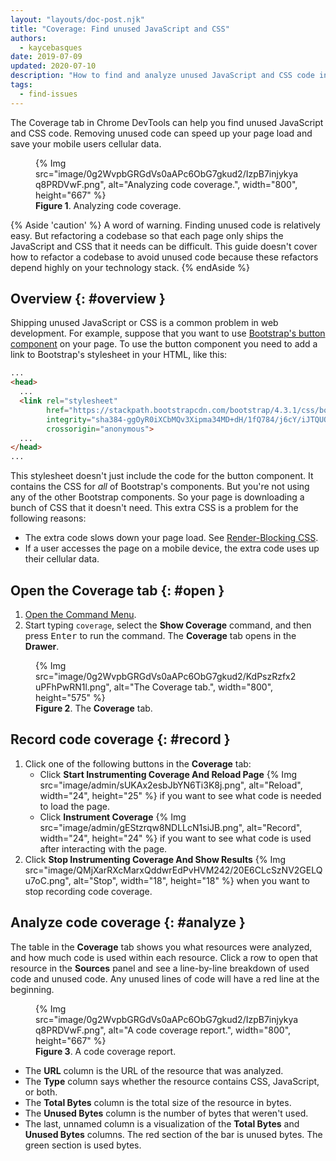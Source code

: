 ```yaml
---
layout: "layouts/doc-post.njk"
title: "Coverage: Find unused JavaScript and CSS"
authors:
  - kaycebasques
date: 2019-07-09
updated: 2020-07-10
description: "How to find and analyze unused JavaScript and CSS code in Chrome DevTools."
tags:
  - find-issues
---
```


The Coverage tab in Chrome DevTools can help you find unused JavaScript and
CSS code. Removing unused code can speed up your page load and save your
mobile users cellular data.

<figure>
  {% Img src="image/0g2WvpbGRGdVs0aAPc6ObG7gkud2/IzpB7injykyaq8PRDVwF.png", alt="Analyzing code coverage.", width="800", height="667" %}
  <figcaption>
    <b>Figure 1</b>. Analyzing code coverage.
  </figcaption>
</figure>

{% Aside 'caution' %}
  A word of warning. Finding unused code is relatively easy. But refactoring a
  codebase so that each page only ships the JavaScript and CSS that it needs
  can be difficult. This guide doesn't cover how to refactor a codebase to
  avoid unused code because these refactors depend highly on your technology
  stack.
{% endAside %}

## Overview {: #overview }

Shipping unused JavaScript or CSS is a common problem in web development.
For example, suppose that you want to use [Bootstrap's button component][button]
on your page. To use the button  component you need to add a link to
Bootstrap's stylesheet in your HTML, like this:

```html
...
<head>
  ...
  <link rel="stylesheet"
        href="https://stackpath.bootstrapcdn.com/bootstrap/4.3.1/css/bootstrap.min.css"
        integrity="sha384-ggOyR0iXCbMQv3Xipma34MD+dH/1fQ784/j6cY/iJTQUOhcWr7x9JvoRxT2MZw1T"
        crossorigin="anonymous">
  ...
</head>
...
```

This stylesheet doesn't just include the code for the button component. It
contains the CSS for *all* of Bootstrap's components. But you're not using
any of the other Bootstrap components. So your page is downloading a bunch of
CSS that it doesn't need. This extra CSS is a problem for the following
reasons:

* The extra code slows down your page load. See [Render-Blocking CSS][render].
* If a user accesses the page on a mobile device, the extra code uses up
  their cellular data.

## Open the Coverage tab {: #open }

1. [Open the Command Menu](/docs/devtools/command-menu/).
1. Start typing `coverage`, select the **Show Coverage** command, and then
   press <kbd>Enter</kbd> to run the command. The **Coverage** tab opens in
   the **Drawer**.

<figure>
  {% Img src="image/0g2WvpbGRGdVs0aAPc6ObG7gkud2/KdPszRzfx2uPFhPwRN1l.png", alt="The Coverage tab.", width="800", height="575" %}
  <figcaption>
    <b>Figure 2</b>. The <b>Coverage</b> tab.
  </figcaption>
</figure>

## Record code coverage {: #record }

1. Click one of the following buttons in the **Coverage** tab:
     * Click **Start Instrumenting Coverage And Reload Page**
       {% Img src="image/admin/sUKAx2esbJbYN6Ti3K8j.png", alt="Reload", width="24", height="25" %}
       if you want to see what code is needed to load the page.
     * Click **Instrument Coverage**
       {% Img src="image/admin/gEStzrqw8NDLLcN1siJB.png", alt="Record", width="24", height="24" %}
       if you want to see what code is used after interacting with the page.
1. Click **Stop Instrumenting Coverage And Show Results**
   {% Img src="image/QMjXarRXcMarxQddwrEdPvHVM242/20E6CLcSzNV2GELQu7oC.png", alt="Stop", width="18", height="18" %}
   when you want to stop recording code coverage.

## Analyze code coverage {: #analyze }

The table in the **Coverage** tab shows you what resources were analyzed,
and how much code is used within each resource. Click a row to open that
resource in the **Sources** panel and see a line-by-line breakdown of used
code and unused code. Any unused lines of code will have a red line at the beginning.

<figure>
  {% Img src="image/0g2WvpbGRGdVs0aAPc6ObG7gkud2/IzpB7injykyaq8PRDVwF.png", alt="A code coverage report.", width="800", height="667" %}
  <figcaption>
    <b>Figure 3</b>. A code coverage report.
  </figcaption>
</figure>

* The **URL** column is the URL of the resource that was analyzed.
* The **Type** column says whether the resource contains CSS, JavaScript,
  or both.
* The **Total Bytes** column is the total size of the resource in bytes.
* The **Unused Bytes** column is the number of bytes that weren't used.
* The last, unnamed column is a visualization of the **Total Bytes** and
  **Unused Bytes** columns. The red section of the bar is unused bytes. The
  green section is used bytes.

[button]: https://getbootstrap.com/docs/4.3/components/buttons/
[render]: https://web.dev/critical-rendering-path-render-blocking-css/
